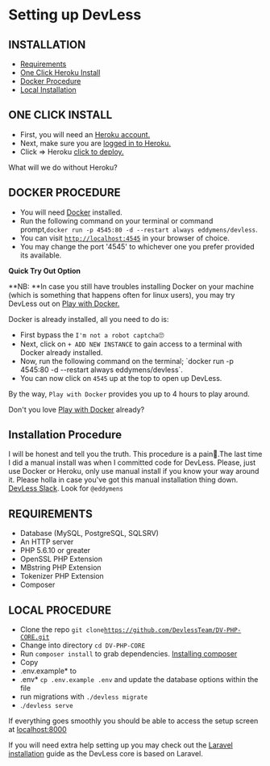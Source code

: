 # Setting up DevLess

## INSTALLATION

* [Requirements](setting-up-devless.md#requirements)
* [One Click Heroku Install](setting-up-devless.md#one-click-install)
* [Docker Procedure](setting-up-devless.md#docker-procedure)
* [Local Installation](setting-up-devless.md#local-procedure)

## **ONE CLICK INSTALL**



* First, you will need an [Heroku account.](https://www.heroku.com/)
* Next, make sure you are [logged in to Heroku.](https://id.heroku.com/login)
* Click =&gt; Heroku [click to deploy.](https://signup.heroku.com/deploy?redirect-url=https%3A%2F%2Fdashboard.heroku.com%2Fnew%3Ftemplate%3Dhttps%3A%2F%2Fgithub.com%2FDevlessTeam%2FDV-PHP-CORE%2Ftree%2Fheroku3)

What will we do without Heroku?

## **DOCKER PROCEDURE**



* You will need [Docker](https://docs.docker.com/engine/installation) installed.
* Run the following command on your terminal or command prompt,`docker run -p 4545:80 -d --restart always eddymens/devless`.
* You can visit [`http://localhost:4545`](http://localhost:4545) in your browser of choice.
* You may change the port '4545' to whichever one you prefer provided its available.

**Quick Try Out Option**

**NB: **In case you still have troubles installing Docker on your machine \(which is something that happens often for linux users\), you may try DevLess out on [Play with Docker.](http://labs.play-with-docker.com/)

Docker is already installed, all you need to do is:

* First bypass the `I'm not a robot captcha`🙄
* Next, click on `+ ADD NEW INSTANCE` to gain access to a terminal with Docker already installed.
* Now, run the following command on the terminal; \`docker run -p 4545:80 -d --restart always eddymens/devless\`.
* You can now click on `4545` up at the top to open up DevLess.

By the way, `Play with Docker` provides you up to 4 hours to play around.

Don't you love [Play with Docker](http://labs.play-with-docker.com/) already?

## **Installation Procedure**

I will be honest and tell you the truth. This procedure is a pain😤.The last time I did a manual install was when I committed code for DevLess. Please, just use Docker or Heroku, only use manual install if you know your way around it. Please holla in case you've got this manual installation thing down. [DevLess Slack](https://slack.devless.io/). Look for `@eddymens`

## **REQUIREMENTS**

* Database \(MySQL, PostgreSQL, SQLSRV\)
* An HTTP server
* PHP 5.6.10 or greater
* OpenSSL PHP Extension
* MBstring PHP Extension
* Tokenizer PHP Extension
* Composer

## **LOCAL PROCEDURE**

* Clone the repo `git clone`[`https://github.com/DevlessTeam/DV-PHP-CORE.git`](https://github.com/DevlessTeam/DV-PHP-CORE)
* Change into directory `cd DV-PHP-CORE`
* Run `composer install` to grab dependencies. [Installing composer](https://getcomposer.org/download/)
* Copy
* .env.example\* to
* .env\* `cp .env.example .env` and update the database options within the file
* run migrations with `./devless migrate`
* .`/devless serve`

If everything goes smoothly you should be able to access the setup screen at [localhost:8000](http://localhost:8000)

If you will need extra help setting up you may check out the [Laravel installation](https://laravel.com/docs/5.1) guide as the DevLess core is based on Laravel.

